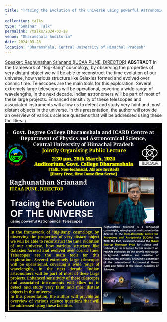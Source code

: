 ```yaml
---
title: "Tracing the Evolution of the universe using powerful Astronomical Telescopes
"
collection: talks
type: "Seminar  Talk"
permalink: /talks/2024-03-28
venue: "Dharamshala Auditorim"
date: 2024-03-28
location: "Dharamshala, Central University of Himachal Pradesh"
---
```


[Speaker: Raghunathan Srianand (IUCAA PUNE, DIRECTOR)](https://www.iucaa.in/en?Itemid=209)
**ABSTRACT** In the framework of "Big-Bang" cosmology, by observing the properties of very distant object we will be able to reconstruct the time evolution of our universe, how various structure like Galaxies formed and evolved over cosmic time. Telescopes are the main tools for this exploration. Several extremely large telescopes will be operational, covering a wide range of wavelengths, in the next decade. Indian astronomers will be part of most of these large projects. Enhanced sensitivity of these telescopes and associated instruments will allow us to detect and study very faint and most distant objects in the universe.
In this presentation, the author will provide an overview of various science questions that will be addressed using these facilities.
\\
![Talk Poster](/images/Srianand_talk_poster.jpg).
